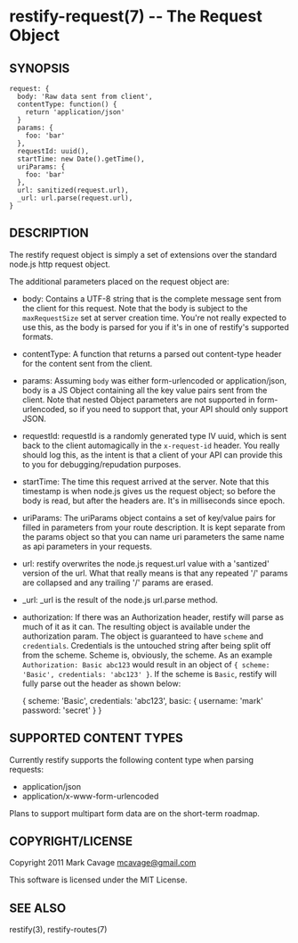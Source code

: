 restify-request(7) -- The Request Object
========================================

## SYNOPSIS

    request: {
      body: 'Raw data sent from client',
      contentType: function() {
        return 'application/json'
      }
      params: {
        foo: 'bar'
      },
      requestId: uuid(),
      startTime: new Date().getTime(),
      uriParams: {
        foo: 'bar'
      },
      url: sanitized(request.url),
      _url: url.parse(request.url),
    }

## DESCRIPTION

The restify request object is simply a set of extensions over the standard
node.js http request object.

The additional parameters placed on the request object are:

* body:
  Contains a UTF-8 string that is the complete message sent from the client for
  this request.  Note that the body is subject to the `maxRequestSize` set at
  server creation time.  You're not really expected to use this, as the body
  is parsed for you if it's in one of restify's supported formats.
* contentType:
  A function that returns a parsed out content-type header for the content sent
  from the client.
* params:
  Assuming `body` was either form-urlencoded or application/json, body is a JS
  Object containing all the key value pairs sent from the client.  Note that
  nested Object parameters are not supported in form-urlencoded, so if you need
  to support that, your API should only support JSON.
* requestId:
  requestId is a randomly generated type IV uuid, which is sent back to the
  client automagically in the `x-request-id` header.  You really should log
  this, as the intent is that a client of your API can provide this to you for
  debugging/repudation purposes.
* startTime:
  The time this request arrived at the server.  Note that this timestamp is when
  node.js gives us the request object; so before the body is read, but after the
  headers are. It's in milliseconds since epoch.
* uriParams:
  The uriParams object contains a set of key/value pairs for filled in
  parameters from your route description.  It is kept separate from the params
  object so that you can name uri parameters the same name as api parameters
  in your requests.
* url:
  restify overwrites the node.js request.url value with a 'santized' version of
  the url.  What that really means is that any repeated '/' params are
  collapsed and any trailing '/' params are erased.
* _url:
  _url is the result of the node.js url.parse method.
* authorization:
  If there was an Authorization header, restify will parse as much of it as it
  can.  The resulting object is available under the authorization param.  The
  object is guaranteed to have `scheme` and `credentials`.  Credentials is the
  untouched string after being split off from the scheme. Scheme is, obviously,
  the scheme.  As an example `Authorization: Basic abc123` would result in an
  object of `{ scheme: 'Basic', credentials: 'abc123' }`.  If the scheme is
  `Basic`, restify will fully parse out the header as shown below:

    {
      scheme: 'Basic',
      credentials: 'abc123',
      basic: {
        username: 'mark'
        password: 'secret'
      }
    }

## SUPPORTED CONTENT TYPES

Currently restify supports the following content type when parsing requests:

* application/json
* application/x-www-form-urlencoded

Plans to support multipart form data are on the short-term roadmap.

## COPYRIGHT/LICENSE

Copyright 2011 Mark Cavage <mcavage@gmail.com>

This software is licensed under the MIT License.

## SEE ALSO

restify(3), restify-routes(7)
